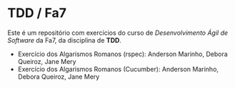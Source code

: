 TDD / Fa7
=========

Este é um repositório com exercícios do curso de _Desenvolvimento Ágil de Software_ da Fa7, da disciplina de **TDD**.

- Exercício dos Algarismos Romanos (rspec): Anderson Marinho, Debora Queiroz, Jane Mery
- Exercício dos Algarismos Romanos (Cucumber): Anderson Marinho, Debora Queiroz, Jane Mery
